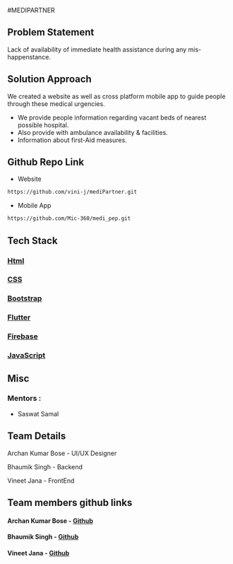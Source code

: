 #MEDIPARTNER


## Problem Statement
Lack of availability of immediate health assistance during any mis-happenstance.

## Solution Approach
We created a website as well as cross platform mobile app to guide people through these medical urgencies.
- We provide people information regarding vacant beds of nearest possible hospital.
- Also provide with ambulance availability & facilities.
- Information about first-Aid measures.

## Github Repo Link
- Website

```html
https://github.com/vini-j/mediPartner.git
```

- Mobile App

```html
https://github.com/Mic-360/medi_pep.git
```

## Tech Stack

### [Html](https://www.w3schools.com/html/)
### [CSS](https://www.w3schools.com/css/)
### [Bootstrap](https://getbootstrap.com/)
### [Flutter](https://flutter.dev/)
### [Firebase](https://firebase.google.com/)
### [JavaScript](https://www.w3schools.com/js/)

## Misc

### Mentors :
- Saswat Samal

## Team Details

Archan Kumar Bose - UI/UX Designer

Bhaumik Singh - Backend 

Vineet Jana - FrontEnd 

## Team members github links

#### Archan Kumar Bose - [Github](https://github.com/Archan2021)

#### Bhaumik Singh - [Github](https://github.com/Mic-360)

#### Vineet Jana - [Github](https://github.com/vini-j)
